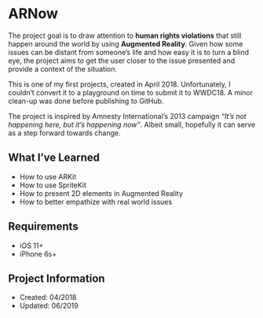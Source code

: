 # ARNow

The project goal is to draw attention to **human rights violations** that still happen around the world by using **Augmented Reality**. Given how some issues can be distant from someone’s life and how easy it is to turn a blind eye, the project aims to get the user closer to the issue presented and provide a context of the situation. 

This is one of my first projects, created in April 2018. Unfortunately, I couldn’t convert it to a playground on time to submit it to WWDC18. A minor clean-up was done before publishing to GitHub. 

The project is inspired by Amnesty International’s 2013 campaign *“It’s not happening here, but it’s happening now”*. Albeit small, hopefully it can serve as a step forward towards change.

## What I’ve Learned
- How to use ARKit
- How to use SpriteKit
- How to present 2D elements in Augmented Reality
- How to better empathize with real world issues

## Requirements
- iOS 11+
- iPhone 6s+

## Project Information
- Created: 04/2018
- Updated: 06/2019
